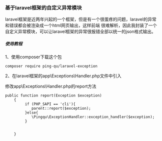 ### 基于laravel框架的自定义异常模块

laravel框架是近两年兴起的一个框架，但是有一个很蛋疼的问题，laravel的异常和错误都会被渲染成一个html网页输出，这样前端
很难解析，因此我封装了一个自定义异常模块，可以让laravel框架的异常很报错全部以统一的json格式输出。

##### 使用教程
1、使用composer下载这个包
```angular2html
composer require ping-qu/laravel-exception
```
2、在laravel框架的app\Exceptions\Handler.php文件中引入

修改app\Exceptions\Handler.php的report方法
```angular2html
public function report(Exception $exception)
    {
         if (PHP_SAPI == 'cli'){
            parent::report($exception);
         }else{
            \Pingqu\ExceptionHandler::exception_handler($exception);
         }
        

    }
```